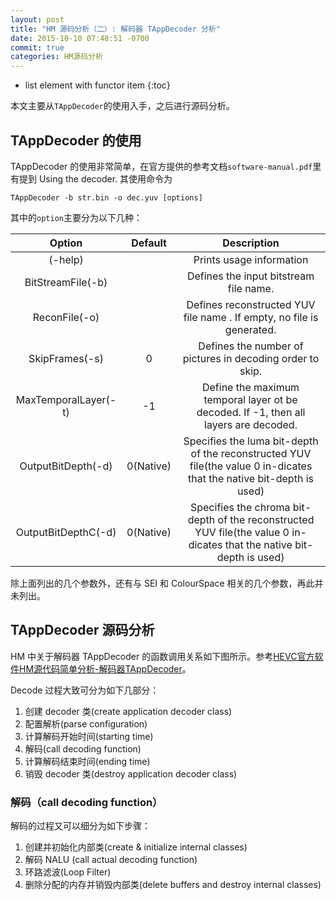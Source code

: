 ```yaml
---
layout: post
title: "HM 源码分析（二）: 解码器 TAppDecoder 分析"
date: 2015-10-10 07:48:51 -0700
commit: true
categories: HM源码分析
---
```


* list element with functor item
{:toc}

本文主要从`TAppDecoder`的使用入手，之后进行源码分析。  

<!--more-->

## TAppDecoder 的使用

TAppDecoder 的使用非常简单，在官方提供的参考文档`software-manual.pdf`里有提到 Using the decoder. 其使用命令为  

```
TAppDecoder -b str.bin -o dec.yuv [options]
```

其中的`option`主要分为以下几种：  

| Option | Default | Description |
| :---: | :---: | :---: |
|(-help) |   |  Prints usage information | 
| BitStreamFile(-b) |  | Defines the input bitstream file name. | 
| ReconFile(-o) |  | Defines reconstructed YUV file name . If empty, no file is generated. | 
| SkipFrames(-s) | 0 | Defines the number of pictures in decoding order to skip. |
| MaxTemporalLayer(-t) | -1 | Define the maximum temporal layer ot be decoded. If -1, then all layers are decoded. |
| OutputBitDepth(-d) | 0(Native) | Specifies the luma bit-depth of the reconstructed YUV file(the value 0 in-dicates that the native bit-depth is used) | 
| OutputBitDepthC(-d) | 0(Native) | Specifies the chroma bit-depth of the reconstructed YUV file(the value 0 in-dicates that the native bit-depth is used) | 

除上面列出的几个参数外，还有与 SEI 和 ColourSpace 相关的几个参数，再此并未列出。  

## TAppDecoder 源码分析

HM 中关于解码器 TAppDecoder 的函数调用关系如下图所示。参考[HEVC官方软件HM源代码简单分析-解码器TAppDecoder](http://blog.csdn.net/leixiaohua1020/article/details/49912013)。  

Decode 过程大致可分为如下几部分：  

1. 创建 decoder 类(create application decoder class)
2. 配置解析(parse configuration)
3. 计算解码开始时间(starting time)
4. 解码(call decoding function)
5. 计算解码结束时间(ending time)
6. 销毁 decoder 类(destroy application decoder class)

### 解码（call  decoding function）

解码的过程又可以细分为如下步骤：  

1. 创建并初始化内部类(create & initialize internal classes)
2. 解码 NALU (call actual decoding function)
3. 环路滤波(Loop Filter)
4. 删除分配的内存并销毁内部类(delete buffers and destroy internal classes)


